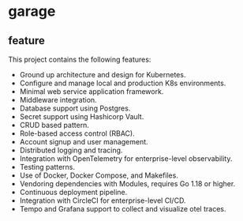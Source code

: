 # garage

## feature

This project contains the following features:

* Ground up architecture and design for Kubernetes.
* Configure and manage local and production K8s environments.
* Minimal web service application framework.
* Middleware integration.
* Database support using Postgres.
* Secret support using Hashicorp Vault.
* CRUD based pattern.
* Role-based access control (RBAC).
* Account signup and user management.
* Distributed logging and tracing.
* Integration with OpenTelemetry for enterprise-level observability.
* Testing patterns.
* Use of Docker, Docker Compose, and Makefiles.
* Vendoring dependencies with Modules, requires Go 1.18 or higher.
* Continuous deployment pipeline.
* Integration with CircleCI for enterprise-level CI/CD.
* Tempo and Grafana support to collect and visualize otel traces.
